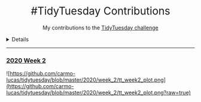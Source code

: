 <h1 style="font-weight:normal" align="center">
  &nbsp;#TidyTuesday Contributions&nbsp;
</h1>

<div align = "center">	

My contributions to the [TidyTuesday challenge](https://github.com/rfordatascience/tidytuesday)

</div>

<details>

<!-- toc -->
* **2020**
  - Week 02 [OZ Fires 🇦🇺🔥](https://github.com/carmo-lucas/tidytuesday/tree/master/2020/week_2)
<!-- tocstop -->

</details>

***

### [2020 Week 2](https://github.com/carmo-lucas/tidytuesday/tree/master/2020/week)
![https://github.com/carmo-lucas/tidytuesday/blob/master/2020/week_2/tt_week2_plot.png](https://github.com/carmo-lucas/tidytuesday/blob/master/2020/week_2/tt_week2_plot.png?raw=true)
